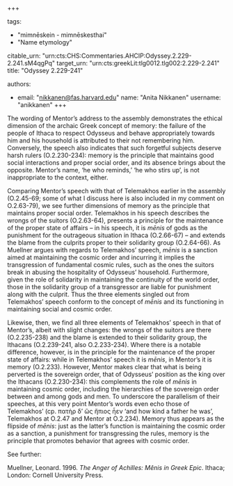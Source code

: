 +++

tags:
- "mimnēskein - mimnēskesthai"
- "Name etymology"

citable_urn: "urn:cts:CHS:Commentaries.AHCIP:Odyssey.2.229-2.241.sM4qgPq"
target_urn: "urn:cts:greekLit:tlg0012.tlg002:2.229-2.241"
title: "Odyssey 2.229-241"

authors:
- email: "nikkanen@fas.harvard.edu"
  name: "Anita Nikkanen"
  username: "anikkanen"
+++

<p>The wording of Mentor’s address to the assembly demonstrates the ethical dimension of the archaic Greek concept of memory: the failure of the people of Ithaca to respect Odysseus and behave appropriately towards him and his household is attributed to their not remembering him. Conversely, the speech also indicates that such forgetful subjects deserve harsh rulers (O.2.230-234): memory is the principle that maintains good social interactions and proper social order, and its absence brings about the opposite. Mentor’s name, ‘he who reminds,’ ‘he who stirs up’, is not inappropriate to the context, either.</p><p>Comparing Mentor’s speech with that of Telemakhos earlier in the assembly (O.2.45-69; some of what I discuss here is also included in my comment on O.2.63-79), we see further dimensions of memory as the principle that maintains proper social order. Telemakhos in his speech describes the wrongs of the suitors (O.2.63-64), presents a principle for the maintenance of the proper state of affairs – in his speech, it is <em>mēnis </em>of gods as the punishment for the outrageous situation in Ithaca (O.2.66-67) – and extends the blame from the culprits proper to their solidarity group (O.2.64-66). As Muellner argues with regards to Telemakhos’ speech, <em>mēnis</em> is a sanction aimed at maintaining the cosmic order and incurring it implies the transgression of fundamental cosmic rules, such as the ones the suitors break in abusing the hospitality of Odysseus’ household. Furthermore, given the role of solidarity in maintaining the continuity of the world order, those in the solidarity group of a transgressor are liable for punishment along with the culprit. Thus the three elements singled out from Telemakhos’ speech conform to the concept of <em>mēnis</em> and its functioning in maintaining social and cosmic order.</p><p>Likewise, then, we find all three elements of Telemakhos’ speech in that of Mentor’s, albeit with slight changes: the wrongs of the suitors are there (O.2.235-238) and the blame is extended to their solidarity group, the Ithacans (O.2.239-241, also O.2.233-234). Where there is a notable difference, however, is in the principle for the maintenance of the proper state of affairs: while in Telemakhos’ speech it is <em>mēnis</em>, in Mentor’s it is memory (O.2.233). However, Mentor makes clear that what is being perverted is the sovereign order, that of Odysseus’ position as the king over the Ithacans (O.2.230-234): this complements the role of <em>mēnis</em> in maintaining cosmic order, including the hierarchies of the sovereign order between and among gods and men. To underscore the parallelism of their speeches, at this very point Mentor’s words even echo those of Telemakhos’ (cp. πατὴρ δ’ ὣς ἤπιος ἦεν ‘and how kind a father he was’, Telemakhos at O.2.47 and Mentor at O.2.234). Memory thus appears as the flipside of <em>mēnis</em>: just as the latter’s function is maintaining the cosmic order as a sanction, a punishment for transgressing the rules, memory is the principle that promotes behavior that agrees with cosmic order.</p><p>See further:</p><p>Muellner, Leonard. 1996. <em>The Anger of Achilles: Mênis in Greek Epic</em>. Ithaca; London: Cornell University Press.</p>
